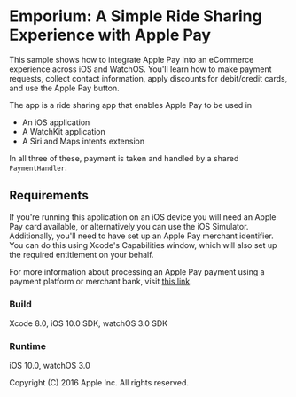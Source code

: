 # Emporium: A Simple Ride Sharing Experience with Apple Pay

This sample shows how to integrate Apple Pay into an eCommerce experience across iOS and WatchOS. You'll learn how to make payment requests, collect contact information, apply discounts for debit/credit cards, and use the Apple Pay button.

The app is a ride sharing app that enables Apple Pay to be used in

* An iOS application
* A WatchKit application
* A Siri and Maps intents extension

In all three of these, payment is taken and handled by a shared `PaymentHandler`.

## Requirements

If you're running this application on an iOS device you will need an Apple Pay card available, or alternatively you can use the iOS Simulator. Additionally, you'll need to have set up an Apple Pay merchant identifier. You can do this using Xcode's Capabilities window, which will also set up the required entitlement on your behalf.

For more information about processing an Apple Pay payment using a payment platform or merchant bank, visit [this link](developer.apple.com/apple-pay).

### Build

Xcode 8.0, iOS 10.0 SDK, watchOS 3.0 SDK

### Runtime

iOS 10.0, watchOS 3.0

Copyright (C) 2016 Apple Inc. All rights reserved.
